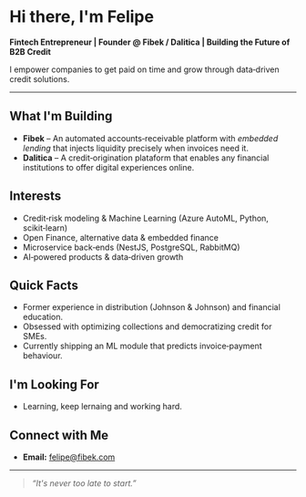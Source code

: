 # Hi there, I'm **Felipe**

**Fintech Entrepreneur | Founder @ Fibek / Dalitica | Building the Future of B2B Credit**

I empower companies to get paid on time and grow through data‑driven credit solutions.

---

## What I'm Building

- **Fibek** – An automated accounts‑receivable platform with *embedded lending* that injects liquidity precisely when invoices need it.
- **Dalitica** – A credit‑origination plataform that enables any financial institutions to offer digital experiences online.

## Interests

- Credit‑risk modeling & Machine Learning (Azure AutoML, Python, scikit‑learn)
- Open Finance, alternative data & embedded finance
- Microservice back‑ends (NestJS, PostgreSQL, RabbitMQ)
- AI‑powered products & data‑driven growth

## Quick Facts

- Former experience in distribution (Johnson & Johnson) and financial education.
- Obsessed with optimizing collections and democratizing credit for SMEs.
- Currently shipping an ML module that predicts invoice‑payment behaviour.

## I'm Looking For

- Learning, keep lernaing and working hard.

## Connect with Me

- **Email:** felipe@fibek.com

---

> *“It's never too late to start.”*
